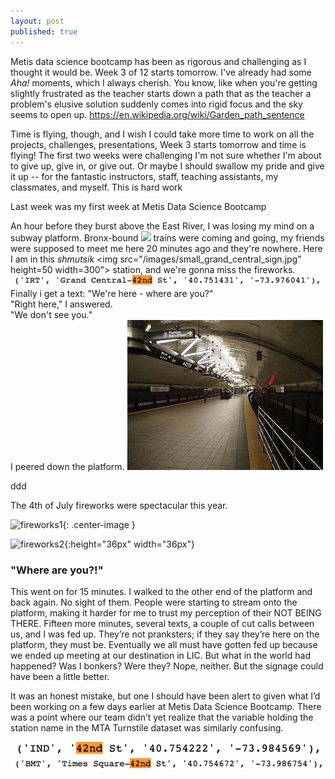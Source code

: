 ```yaml
---
layout: post
published: true
---
```


Metis data science bootcamp has been as rigorous and challenging as I thought it would be. Week 3 of 12 starts tomorrow. I've already had some <i>Aha!</i> moments, which I always cherish. You know, like when you're getting slightly frustrated as the teacher starts down a path that  as the teacher  a problem's elusive solution suddenly comes into rigid focus and the sky seems to open up.
https://en.wikipedia.org/wiki/Garden_path_sentence


Time is flying, though, and I wish I could take more time to work on all the projects, challenges, presentations,  Week 3 starts tomorrow and time is flying! The first two weeks were challenging
I'm not sure whether I'm about to give up, give in, or give out. 
Or maybe I should swallow my pride and give it <it>up</i> -- for the fantastic instructors, staff, teaching assistants, my classmates, and myself. This is hard work 



<style type="text/css">
.center-text
{
  text-align: center;
}
</style>

Last week was my first week at Metis Data Science Bootcamp 


An hour before they burst above the East River, I was losing my mind on a subway platform. Bronx-bound ![]("/images/NYCS-bull-trans-7.svg.png")  trains were coming and going, my friends were supposed to meet me here 20 minutes ago and they're nowhere. Here I am in this <i>shmutsik</i> <img src="/images/small_grand_central_sign.jpg" height=50 width=300"> station, and we're gonna miss the fireworks. 
![](/images/gc42_in_data.png)
Finally i get a text:
"We're here - where are you?"  
"Right here," I answered.  
"We don't see you."  
I peered down the platform. <img src="/images/Grand_Central_Flushing_station.jpg">

ddd

<span class="center-text">The 4th of July fireworks were spectacular this year.</span>
 
![fireworks1](/images/fireworks.png){: .center-image }

![fireworks2](/images/fireworks.png){:height="36px" width="36px"}



<h3>"Where are you?!"</h3>
This went on for 15 minutes. I walked to the other end of the platform and back again. No sight of them. People were starting to stream onto the platform, making it harder for me to trust my perception of their NOT BEING THERE. Fifteen more minutes, several texts, a couple of cut calls between us, and I was fed up. They’re not pranksters; if they say they’re here on the platform, they must be. Eventually we all must have gotten fed up because we ended up meeting at our destination in LIC. But what in the world had happened? Was I bonkers? Were they? Nope, neither. But the signage could have been a little better. 

It was an honest mistake, but one I should have been alert to given what I’d been working on a few days earlier at Metis Data Science Bootcamp. There was a point where our team didn’t yet realize that the variable holding the station name in the MTA Turnstile dataset was similarly confusing.


![](/images/ind_42nd_in_data.png)
![](/images/times_sq_in_data.png)
